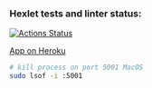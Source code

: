### Hexlet tests and linter status:
[![Actions Status](https://github.com/kasapvictor/frontend-project-lvl4/workflows/hexlet-check/badge.svg)](https://github.com/kasapvictor/frontend-project-lvl4/actions)

[App on Heroku](https://frontend-lvl-4.herokuapp.com/)

```bash
# kill process on port 5001 MacOS 
sudo lsof -i :5001
```

